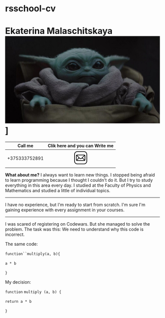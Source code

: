 # rsschool-cv
Ekaterina Malaschitskaya  ![person](/person.jpg)]
============

|Call me  |Clik here and you can Write me  |
|--|:--:|
|+375333752891|[![email](/email.png)](https://clck.ru/Zy8rx) |

**What about me?**
I always want to learn new things. I stopped being afraid to learn programming because I thought I couldn't do it. But I try to study everything in this area every day. I studied at the Faculty of Physics and Mathematics and studied a little of individual topics. 
****
I have no experience, but I'm ready to start from scratch. I'm sure I'm gaining experience with every assignment in your courses.
***
I was scared of registering on Codewars. But she managed to solve the problem. The task was this: We need to understand why this code is incorrect.
<p>The same code:
  
  `function``multiply(a, b){`

`a * b`

`}`
<p>My decision:
  
  
`function` `multiply (a, b) {`

  `return a * b`  
  
`}`
